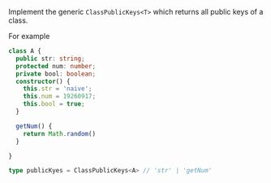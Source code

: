 Implement the generic ```ClassPublicKeys<T>``` which returns all public keys of a class.

For example

```typescript
class A {
  public str: string;
  protected num: number;
  private bool: boolean;
  constructor() {
    this.str = 'naive';
    this.num = 19260917;
    this.bool = true;
  }

  getNum() {
    return Math.random()
  }

}

type publicKyes = ClassPublicKeys<A> // 'str' | 'getNum'
```
